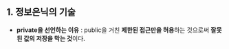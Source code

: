 ## 1. 정보은닉의 기술
  - **private을 선언하는 이유** :  public을 거친 **제한된 접근만을 허용**하는 것으로써 **잘못된 값의 저장을 막는 것**이다.
